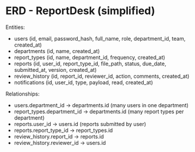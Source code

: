 # ERD - ReportDesk (simplified)

Entities:

- users (id, email, password_hash, full_name, role, department_id, team, created_at)
- departments (id, name, created_at)
- report_types (id, name, department_id, frequency, created_at)
- reports (id, user_id, report_type_id, file_path, status, due_date, submitted_at, version, created_at)
- review_history (id, report_id, reviewer_id, action, comments, created_at)
- notifications (id, user_id, type, payload, read, created_at)

Relationships:
- users.department_id -> departments.id (many users in one department)
- report_types.department_id -> departments.id (many report types per department)
- reports.user_id -> users.id (reports submitted by user)
- reports.report_type_id -> report_types.id
- review_history.report_id -> reports.id
- review_history.reviewer_id -> users.id
